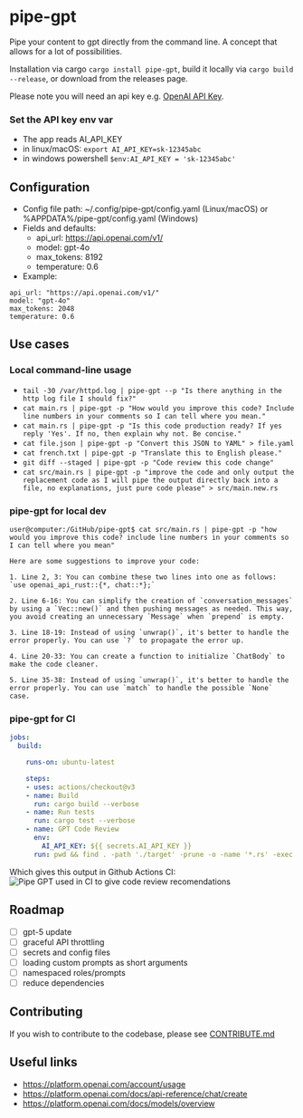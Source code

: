 # pipe-gpt
Pipe your content to gpt directly from the command line. A concept that allows for a lot of possibilities.

Installation via cargo `cargo install pipe-gpt`, build it locally via `cargo build --release`, or download from the releases page.

Please note you will need an api key e.g. [OpenAI API Key](https://platform.openai.com/account/api-keys).

### Set the API key env var
 - The app reads AI_API_KEY
 - in linux/macOS: `export AI_API_KEY=sk-12345abc`
 - in windows powershell `$env:AI_API_KEY = 'sk-12345abc'`

## Configuration
- Config file path: ~/.config/pipe-gpt/config.yaml (Linux/macOS) or %APPDATA%/pipe-gpt/config.yaml (Windows)
- Fields and defaults:
  - api_url: https://api.openai.com/v1/
  - model: gpt-4o
  - max_tokens: 8192
  - temperature: 0.6
- Example:
```
api_url: "https://api.openai.com/v1/"
model: "gpt-4o"
max_tokens: 2048
temperature: 0.6
```

## Use cases

### Local command-line usage
- `tail -30 /var/httpd.log | pipe-gpt --p "Is there anything in the http log file I should fix?"`
- `cat main.rs | pipe-gpt -p "How would you improve this code? Include line numbers in your comments so I can tell where you mean."`
- `cat main.rs | pipe-gpt -p "Is this code production ready? If yes reply 'Yes'. If no, then explain why not. Be concise."`
- `cat file.json | pipe-gpt -p "Convert this JSON to YAML" > file.yaml`
- `cat french.txt | pipe-gpt -p "Translate this to English please."`
- `git diff --staged | pipe-gpt -p "Code review this code change"`
 - `cat src/main.rs | pipe-gpt -p "improve the code and only output the replacement code as I will pipe the output directly back into a file, no explanations, just pure code please" > src/main.new.rs`

### pipe-gpt for local dev

```
user@computer:/GitHub/pipe-gpt$ cat src/main.rs | pipe-gpt -p "how would you improve this code? include line numbers in your comments so I can tell where you mean"

Here are some suggestions to improve your code:

1. Line 2, 3: You can combine these two lines into one as follows:
`use openai_api_rust::{*, chat::*};`

2. Line 6-16: You can simplify the creation of `conversation_messages` by using a `Vec::new()` and then pushing messages as needed. This way, you avoid creating an unnecessary `Message` when `prepend` is empty.

3. Line 18-19: Instead of using `unwrap()`, it's better to handle the error properly. You can use `?` to propagate the error up.

4. Line 20-33: You can create a function to initialize `ChatBody` to make the code cleaner.

5. Line 35-38: Instead of using `unwrap()`, it's better to handle the error properly. You can use `match` to handle the possible `None` case.
```

### pipe-gpt for CI

```yaml
jobs:
  build:

    runs-on: ubuntu-latest

    steps:
    - uses: actions/checkout@v3
    - name: Build
      run: cargo build --verbose
    - name: Run tests
      run: cargo test --verbose
    - name: GPT Code Review
      env:
        AI_API_KEY: ${{ secrets.AI_API_KEY }}
      run: pwd && find . -path './target' -prune -o -name '*.rs' -exec echo {} \; -exec cat {} \; | ./target/debug/pipe-gpt -p "how would you improve this code? include line numbers in your comments so I can tell where you mean"
```

Which gives this output in Github Actions CI:
![Pipe GPT used in CI to give code review recomendations](./imgs/github-workflow-gpt-code-review-markdown.png)

## Roadmap
 - [ ] gpt-5 update
 - [ ] graceful API throttling
 - [ ] secrets and config files
 - [ ] loading custom prompts as short arguments
 - [ ] namespaced roles/prompts
 - [ ] reduce dependencies

## Contributing
If you wish to contribute to the codebase, please see [CONTRIBUTE.md](./CONTRIBUTE.md)

## Useful links
 - https://platform.openai.com/account/usage
 - https://platform.openai.com/docs/api-reference/chat/create
 - https://platform.openai.com/docs/models/overview
